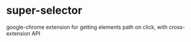 # super-selector
google-chrome extension for getting elements path on click, with cross-extension API
